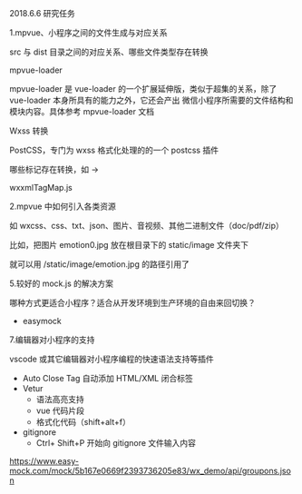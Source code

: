 2018.6.6 研究任务

1.mpvue、小程序之间的文件生成与对应关系

src 与 dist 目录之间的对应关系、哪些文件类型存在转换

mpvue-loader

mpvue-loader 是 vue-loader 的一个扩展延伸版，类似于超集的关系，除了 vue-loader 本身所具有的能力之外，它还会产出 微信小程序所需要的文件结构和模块内容。具体参考 mpvue-loader 文档



Wxss 转换

PostCSS，专门为 wxss 格式化处理的的一个 postcss 插件 

哪些标记存在转换，如 <a> -> <navigation>

wxxmlTagMap.js



2.mpvue 中如何引入各类资源

如 wxcss、css、txt、json、图片、音视频、其他二进制文件（doc/pdf/zip）

比如，把图片 emotion0.jpg 放在根目录下的 static/image 文件夹下

就可以用 /static/image/emotion.jpg 的路径引用了

5.较好的 mock.js 的解决方案

哪种方式更适合小程序？适合从开发环境到生产环境的自由来回切换？

- easymock



7.编辑器对小程序的支持

vscode 或其它编辑器对小程序编程的快速语法支持等插件

- Auto Close Tag
  自动添加 HTML/XML 闭合标签
- Vetur
  - 语法高亮支持
  - vue 代码片段
  - 格式化代码（shift+alt+f）
- gitignore
  - Ctrl+ Shift+P 开始向 gitignore 文件输入内容



https://www.easy-mock.com/mock/5b167e0669f2393736205e83/wx_demo/api/groupons.json
